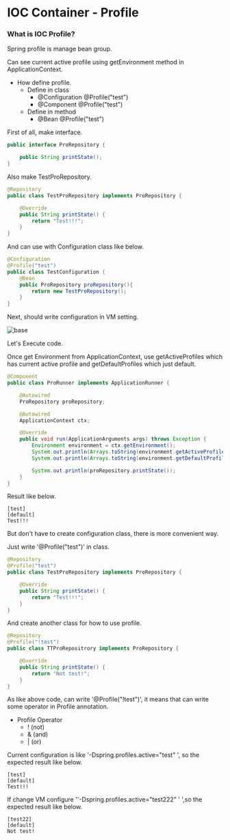 # IOC Container - Profile

### What is IOC Profile?

Spring profile is manage bean group.

Can see current active profile using getEnvironment method in ApplicationContext.

- How define profile.
    - Define in class
        - @Configuration @Profile("test")
        - @Component     @Profile("test")
    - Define in method
        - @Bean @Profile("test")


First of all, make interface.        
~~~java
public interface ProRepository {

    public String printState();
}
~~~

Also make TestProRepository.
~~~java
@Repository
public class TestProRepository implements ProRepository {

    @Override
    public String printState() {
        return "Test!!!";
    }
}
~~~

And can use with Configuration class like below.

~~~java
@Configuration
@Profile("test")
public class TestConfiguration {
    @Bean
    public ProRepository proRepository(){
        return new TestProRepository();
    }
}
~~~

Next, should write configuration in VM setting. 

![base](/document/Spring/IOCing/IOC/vmSetting.PNG)


Let's Execute code.

Once get Environment from ApplicationContext, use getActiveProfiles which has current active profile and getDefaultProfiles which just default.

~~~java
@Component
public class ProRunner implements ApplicationRunner {

    @Autowired
    ProRepository proRepository;

    @Autowired
    ApplicationContext ctx;

    @Override
    public void run(ApplicationArguments args) throws Exception {
        Environment environment = ctx.getEnvironment();
        System.out.println(Arrays.toString(environment.getActiveProfiles()));
        System.out.println(Arrays.toString(environment.getDefaultProfiles()));

        System.out.println(proRepository.printState());
    }
}
~~~

Result like below.
~~~
[test]
[default]
Test!!!
~~~

But don't have to create configuration class, there is more convenient way.

Just write '@Profile("test")' in class.
~~~java
@Repository
@Profile("test")
public class TestProRepository implements ProRepository {

    @Override
    public String printState() {
        return "Test!!!";
    }
}
~~~

And create another class for how to use profile.

~~~java
@Repository
@Profile("!test")
public class TTProRepositrory implements ProRepository {

    @Override
    public String printState() {
        return "Not test!";
    }
}
~~~

As like above code, can write '@Profile("!test")', it means that can write some operator in Profile annotation.

- Profile Operator
    - ! (not)
    - & (and)
    - | (or)
    
Current configuration is like '-Dspring.profiles.active="test" ', so the expected result like below.

~~~
[test]
[default]
Test!!!
~~~

If change VM configure ''-Dspring.profiles.active="test222" ' ',so the expected result like below.

~~~
[test22]
[default]
Not test!
~~~